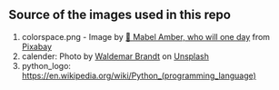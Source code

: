 ## **Source of the images used in this repo**

1. colorspace.png - Image by <a href="https://pixabay.com/users/mabelamber-1377835/?utm_source=link-attribution&amp;utm_medium=referral&amp;utm_campaign=image&amp;utm_content=3744967">👀 Mabel Amber, who will one day</a> from <a href="https://pixabay.com/?utm_source=link-attribution&amp;utm_medium=referral&amp;utm_campaign=image&amp;utm_content=3744967">Pixabay</a>
2. calender: Photo by <a href="https://unsplash.com/@waldemarbrandt67w?utm_source=unsplash&utm_medium=referral&utm_content=creditCopyText">Waldemar Brandt</a> on <a href="https://unsplash.com/s/photos/paper-calender?utm_source=unsplash&utm_medium=referral&utm_content=creditCopyText">Unsplash</a>
3. python_logo: https://en.wikipedia.org/wiki/Python_(programming_language)
